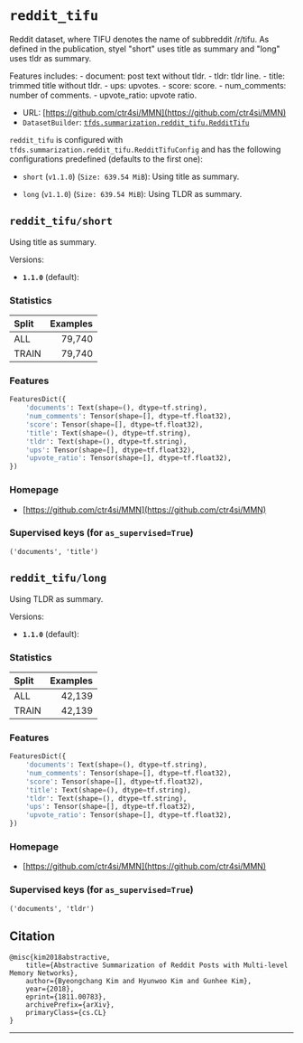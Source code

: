 <div itemscope itemtype="http://schema.org/Dataset">
  <div itemscope itemprop="includedInDataCatalog" itemtype="http://schema.org/DataCatalog">
    <meta itemprop="name" content="TensorFlow Datasets" />
  </div>

  <meta itemprop="name" content="reddit_tifu" />
  <meta itemprop="description" content="&#10;Reddit dataset, where TIFU denotes the name of subbreddit /r/tifu.&#10;As defined in the publication, styel &quot;short&quot; uses title as summary and&#10;&quot;long&quot; uses tldr as summary.&#10;&#10;Features includes:&#10;  - document: post text without tldr.&#10;  - tldr: tldr line.&#10;  - title: trimmed title without tldr.&#10;  - ups: upvotes.&#10;  - score: score.&#10;  - num_comments: number of comments.&#10;  - upvote_ratio: upvote ratio.&#10;&#10;&#10;To use this dataset:&#10;&#10;```python&#10;import tensorflow_datasets as tfds&#10;&#10;ds = tfds.load(&#x27;reddit_tifu&#x27;, split=&#x27;train&#x27;)&#10;for ex in ds.take(4):&#10;  print(ex)&#10;```&#10;&#10;See [the guide](https://www.tensorflow.org/datasets/overview) for more&#10;informations on [tensorflow_datasets](https://www.tensorflow.org/datasets).&#10;&#10;" />
  <meta itemprop="url" content="https://www.tensorflow.org/datasets/catalog/reddit_tifu" />
  <meta itemprop="sameAs" content="https://github.com/ctr4si/MMN" />
  <meta itemprop="citation" content="&#10;@misc{kim2018abstractive,&#10;    title={Abstractive Summarization of Reddit Posts with Multi-level Memory Networks},&#10;    author={Byeongchang Kim and Hyunwoo Kim and Gunhee Kim},&#10;    year={2018},&#10;    eprint={1811.00783},&#10;    archivePrefix={arXiv},&#10;    primaryClass={cs.CL}&#10;}&#10;" />
</div>

# `reddit_tifu`

Reddit dataset, where TIFU denotes the name of subbreddit /r/tifu. As defined in
the publication, styel "short" uses title as summary and "long" uses tldr as
summary.

Features includes: - document: post text without tldr. - tldr: tldr line. -
title: trimmed title without tldr. - ups: upvotes. - score: score. -
num_comments: number of comments. - upvote_ratio: upvote ratio.

*   URL: [https://github.com/ctr4si/MMN](https://github.com/ctr4si/MMN)
*   `DatasetBuilder`:
    [`tfds.summarization.reddit_tifu.RedditTifu`](https://github.com/tensorflow/datasets/tree/master/tensorflow_datasets/summarization/reddit_tifu.py)

`reddit_tifu` is configured with
`tfds.summarization.reddit_tifu.RedditTifuConfig` and has the following
configurations predefined (defaults to the first one):

*   `short` (`v1.1.0`) (`Size: 639.54 MiB`): Using title as summary.

*   `long` (`v1.1.0`) (`Size: 639.54 MiB`): Using TLDR as summary.

## `reddit_tifu/short`
Using title as summary.

Versions:

*   **`1.1.0`** (default):

### Statistics

Split | Examples
:---- | -------:
ALL   | 79,740
TRAIN | 79,740

### Features
```python
FeaturesDict({
    'documents': Text(shape=(), dtype=tf.string),
    'num_comments': Tensor(shape=[], dtype=tf.float32),
    'score': Tensor(shape=[], dtype=tf.float32),
    'title': Text(shape=(), dtype=tf.string),
    'tldr': Text(shape=(), dtype=tf.string),
    'ups': Tensor(shape=[], dtype=tf.float32),
    'upvote_ratio': Tensor(shape=[], dtype=tf.float32),
})
```

### Homepage

*   [https://github.com/ctr4si/MMN](https://github.com/ctr4si/MMN)

### Supervised keys (for `as_supervised=True`)
`('documents', 'title')`

## `reddit_tifu/long`
Using TLDR as summary.

Versions:

*   **`1.1.0`** (default):

### Statistics

Split | Examples
:---- | -------:
ALL   | 42,139
TRAIN | 42,139

### Features
```python
FeaturesDict({
    'documents': Text(shape=(), dtype=tf.string),
    'num_comments': Tensor(shape=[], dtype=tf.float32),
    'score': Tensor(shape=[], dtype=tf.float32),
    'title': Text(shape=(), dtype=tf.string),
    'tldr': Text(shape=(), dtype=tf.string),
    'ups': Tensor(shape=[], dtype=tf.float32),
    'upvote_ratio': Tensor(shape=[], dtype=tf.float32),
})
```

### Homepage

*   [https://github.com/ctr4si/MMN](https://github.com/ctr4si/MMN)

### Supervised keys (for `as_supervised=True`)
`('documents', 'tldr')`

## Citation
```
@misc{kim2018abstractive,
    title={Abstractive Summarization of Reddit Posts with Multi-level Memory Networks},
    author={Byeongchang Kim and Hyunwoo Kim and Gunhee Kim},
    year={2018},
    eprint={1811.00783},
    archivePrefix={arXiv},
    primaryClass={cs.CL}
}
```

--------------------------------------------------------------------------------
